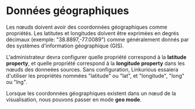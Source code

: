 # Données géographiques

Les nœuds doivent avoir des coordonnées géographiques comme propriétés. Les latitutes et longitudes doivent être exprimées en degrés décimaux (exemple: "38.8897,-77.0089") comme généralement donnés par des systèmes d'information géographique (GIS).

L'administrateur devra configurer quelle propriété correspond à la **latitude property**, et quelle propriété correspond à la **longitude property** dans les nœuds des donneées sources. Sans configuration, Linkurious essaiera d'utiliser les propriétés nommées "latitude" ou "lat", et "longitude", "long" ou "lng".

Lorsque les coordonnées géographiques existent dans un nœud de la visualisation, nous pouvons passer en mode  **geo mode**.
